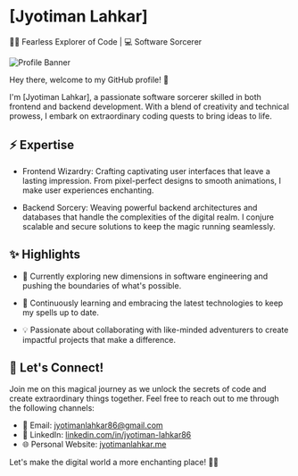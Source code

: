 # [Jyotiman Lahkar]
🚀✨ Fearless Explorer of Code | 💻 Software Sorcerer

![Profile Banner](https://example.com/path/to/banner-image.png)

Hey there, welcome to my GitHub profile! 👋

I'm [Jyotiman Lahkar], a passionate software sorcerer skilled in both frontend and backend development. With a blend of creativity and technical prowess, I embark on extraordinary coding quests to bring ideas to life.

## ⚡️ Expertise

- Frontend Wizardry: Crafting captivating user interfaces that leave a lasting impression. From pixel-perfect designs to smooth animations, I make user experiences enchanting.

- Backend Sorcery: Weaving powerful backend architectures and databases that handle the complexities of the digital realm. I conjure scalable and secure solutions to keep the magic running seamlessly.

## ✨ Highlights

- 🔭 Currently exploring new dimensions in software engineering and pushing the boundaries of what's possible.

- 🌱 Continuously learning and embracing the latest technologies to keep my spells up to date.

- 💡 Passionate about collaborating with like-minded adventurers to create impactful projects that make a difference.

## 🌟 Let's Connect!

Join me on this magical journey as we unlock the secrets of code and create extraordinary things together. Feel free to reach out to me through the following channels:

- 📧 Email: [jyotimanlahkar86@gmail.com](mailto:jyotimanlahkar86@gmail.com)
- 🔗 LinkedIn: [linkedin.com/in/jyotiman-lahkar86](https://www.linkedin.com/in/jyotiman-lahkar86/)
- 🌐 Personal Website: [jyotimanlahkar.me](https://www.jyotimanlahkar.me)

Let's make the digital world a more enchanting place! 🌌✨


